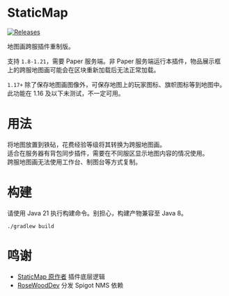 # StaticMap

[![Releases](https://img.shields.io/github/downloads/MrXiaoM/StaticMap/total)](https://github.com/MrXiaoM/StaticMap/releases)

地图画跨服插件重制版。

支持 `1.8-1.21`，需要 Paper 服务端。非 Paper 服务端运行本插件，物品展示框上的跨服地图画可能会在区块重新加载后无法正常加载。

`1.17+` 除了保存地图画图像外，可保存地图上的玩家图标、旗帜图标等到地图中。此功能在 1.16 及以下未测试，不一定可用。

# 用法

将地图放置到铁砧，花费经验等级将其转换为跨服地图画。  
适合在服务器有背包同步插件，需要在不同服区显示地图内容的情况使用。  
跨服地图画无法使用工作台、制图台等方式复制。

# 构建

请使用 Java 21 执行构建命令。别担心，构建产物兼容至 Java 8。
```shell
./gradlew build
```

# 鸣谢

+ [StaticMap 原作者](https://github.com/KujouMolean/StaticMap) 插件底层逻辑
+ [RoseWoodDev](https://repo.rosewooddev.io/repository/public/) 分发 Spigot NMS 依赖
